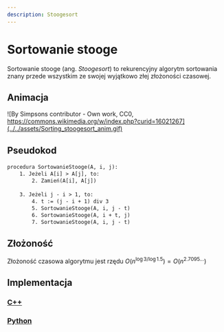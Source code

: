 ```yaml
---
description: Stoogesort
---
```


# Sortowanie stooge

Sortowanie stooge (ang. *Stoogesort*) to rekurencyjny algorytm sortowania znany przede wszystkim ze swojej wyjątkowo złej złożoności czasowej.

## Animacja

![By Simpsons contributor - Own work, CC0, https://commons.wikimedia.org/w/index.php?curid=16021267](../../assets/Sorting_stoogesort_anim.gif)

## Pseudokod

```
procedura SortowanieStooge(A, i, j):
    1. Jeżeli A[i] > A[j], to:
        2. Zamień(A[i], A[j])

    3. Jeżeli j - i > 1, to:
        4. t := (j - i + 1) div 3
        5. SortowanieStooge(A, i, j - t)
        6. SortowanieStooge(A, i + t, j)
        7. SortowanieStooge(A, i, j - t)
```

## Złożoność

Złożoność czasowa algorytmu jest rzędu $O(n^{\log{3}/\log{1.5}})=O(n^{2.7095...})$

## Implementacja

### [C++](../../programming/c++/algorithms/sorting/stooge-sort.md)

### [Python](../../programming/python/algorithms/sorting/stooge-sort.md)
